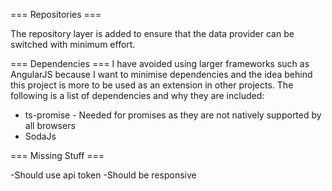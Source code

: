 


=== Repositories === 

The repository layer is added to ensure that the data provider can be switched with minimum effort. 


=== Dependencies === 
I have avoided using larger frameworks such as AngularJS because I want to minimise dependencies and the idea behind this project is more to be used as an extension in other projects. 
The following is a list of dependencies and why they are included: 

 * ts-promise - Needed for promises as they are not natively supported by all browsers
 * SodaJs 





 === Missing Stuff === 

-Should use api token 
-Should be responsive